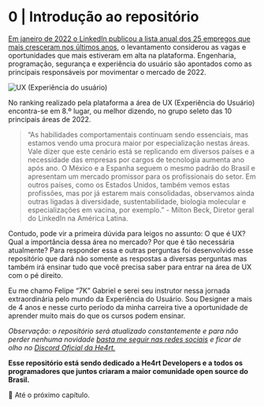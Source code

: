 # 0 | Introdução ao repositório

[Em janeiro de 2022 o LinkedIn publicou a lista anual dos 25 empregos que mais cresceram nos últimos anos](https://g1.globo.com/trabalho-e-carreira/noticia/2022/01/19/25-empregos-em-alta-em-2022-areas-de-tecnologia-ciencia-de-dados-e-design-sao-destaque-diz-pesquisa-do-linkedin.ghtml), o levantamento considerou as vagas e oportunidades que mais estiveram em alta na plataforma. Engenharia, programação, segurança e experiência do usuário são apontados como as principais responsáveis por movimentar o mercado de 2022.

![UX (Experiência do usuário)](https://webframe.com.br/wp-content/uploads/2019/02/habilidades-uxdesign-webframe.jpg)

No ranking realizado pela plataforma a área de UX (Experiência do Usuário) encontra-se em 8.º lugar, ou melhor dizendo, no grupo seleto das 10 principais áreas de 2022.

>“As habilidades comportamentais continuam sendo essenciais, mas estamos vendo uma procura maior por especialização nestas áreas. Vale dizer que este cenário está se replicando em diversos países e a necessidade das empresas por cargos de tecnologia aumenta ano após ano. O México e a Espanha seguem o mesmo padrão do Brasil e apresentam um mercado promissor para os profissionais do setor. Em outros países, como os Estados Unidos, também vemos estas profissões, mas por já estarem mais consolidadas, observamos ainda outras ligadas à diversidade, sustentabilidade, biologia molecular e especializações em vacina, por exemplo.” - Milton Beck, Diretor geral do LinkedIn na América Latina.

Contudo, pode vir a primeira dúvida para leigos no assunto: O que é UX? Qual a importância dessa área no mercado? Por que é tão necessária atualmente? Para responder essa e outras perguntas foi desenvolvido esse repositório que dará não somente as respostas a diversas perguntas mas também irá ensinar tudo que você precisa saber para entrar na área de UX com o pé direito.

Eu me chamo Felipe “7K” Gabriel e serei seu instrutor nessa jornada extraordinária pelo mundo da Experiência do Usuário. Sou Designer a mais de 4 anos e nesse curto período da minha carreira tive a oportunidade de aprender muito mais do que os cursos podem ensinar.

*Observação: o repositório será atualizado constantemente e para não perder nenhuma novidade [basta me seguir nas redes sociais](https://linktr.ee/setekpro) e ficar de olho no [Discord Oficial da He4rt.](https://discord.gg/H6WTehMJGc)*

**Esse repositório está sendo dedicado a He4rt Developers e a todos os programadores que juntos criaram a maior comunidade open source do Brasil.**

👋 Até o próximo capítulo.

